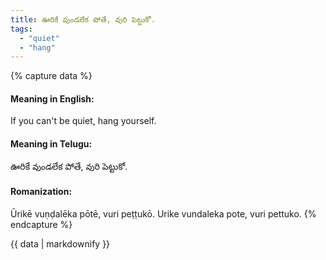 ```yaml
---
title: ఊరికే వుండలేక పోతే, వురి పెట్టుకో.
tags:
  - "quiet"
  - "hang"
---
```


{% capture data %}
#### Meaning in English:
If you can't be quiet, hang yourself.

#### Meaning in Telugu:
ఊరికే వుండలేక పోతే, వురి పెట్టుకో.

#### Romanization:
Ūrikē vuṇḍalēka pōtē, vuri peṭṭukō.
Urike vundaleka pote, vuri pettuko.
{% endcapture %}

{{ data | markdownify }}

